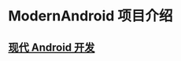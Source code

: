 # ModernAndroid 项目介绍

## [现代 Android 开发](https://github.com/Reach2027/MakeBreak/blob/master/README.md)
